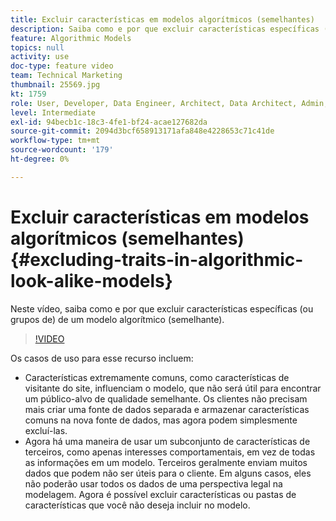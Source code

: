 ```yaml
---
title: Excluir características em modelos algorítmicos (semelhantes)
description: Saiba como e por que excluir características específicas (ou grupos de) de um modelo algorítmico (semelhante).
feature: Algorithmic Models
topics: null
activity: use
doc-type: feature video
team: Technical Marketing
thumbnail: 25569.jpg
kt: 1759
role: User, Developer, Data Engineer, Architect, Data Architect, Admin, Leader
level: Intermediate
exl-id: 94becb1c-18c3-4fe1-bf24-acae127682da
source-git-commit: 2094d3bcf658913171afa848e4228653c71c41de
workflow-type: tm+mt
source-wordcount: '179'
ht-degree: 0%

---
```


# Excluir características em modelos algorítmicos (semelhantes) {#excluding-traits-in-algorithmic-look-alike-models}

Neste vídeo, saiba como e por que excluir características específicas (ou grupos de) de um modelo algorítmico (semelhante).

>[!VIDEO](https://video.tv.adobe.com/v/25569/?quality=12)

Os casos de uso para esse recurso incluem:

* Características extremamente comuns, como características de visitante do site, influenciam o modelo, que não será útil para encontrar um público-alvo de qualidade semelhante. Os clientes não precisam mais criar uma fonte de dados separada e armazenar características comuns na nova fonte de dados, mas agora podem simplesmente excluí-las.
* Agora há uma maneira de usar um subconjunto de características de terceiros, como apenas interesses comportamentais, em vez de todas as informações em um modelo. Terceiros geralmente enviam muitos dados que podem não ser úteis para o cliente. Em alguns casos, eles não poderão usar todos os dados de uma perspectiva legal na modelagem. Agora é possível excluir características ou pastas de características que você não deseja incluir no modelo.
